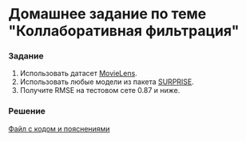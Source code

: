 # Домашнее задание по теме "Коллаборативная фильтрация"

### Задание
1. Использовать датасет [MovieLens](https://grouplens.org/datasets/movielens/latest/).
2. Использовать любые модели из пакета [SURPRISE](https://surpriselib.com/).
3. Получите RMSE на тестовом сете 0.87 и ниже.

### Решение
[Файл с кодом и пояснениями](/Projects/06_Recommendation_systems/02_Collaborative_filtering/Solution.ipynb)
